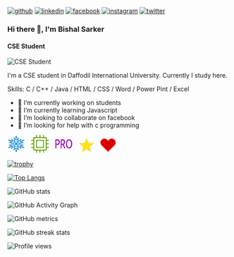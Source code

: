 [<img src='https://cdn.jsdelivr.net/npm/simple-icons@3.0.1/icons/github.svg' alt='github' height='40'>](https://github.com/Bishal1090)  [<img src='https://cdn.jsdelivr.net/npm/simple-icons@3.0.1/icons/linkedin.svg' alt='linkedin' height='40'>](https://www.linkedin.com/in/linkedin.com/in/bishal-sarker-98a65420b/)  [<img src='https://cdn.jsdelivr.net/npm/simple-icons@3.0.1/icons/facebook.svg' alt='facebook' height='40'>](https://www.facebook.com/https://www.facebook.com/rkbishal.rkbishal)  [<img src='https://cdn.jsdelivr.net/npm/simple-icons@3.0.1/icons/instagram.svg' alt='instagram' height='40'>](https://www.instagram.com/https://www.instagram.com/rkbishalrkbishal/?hl=en/)  [<img src='https://cdn.jsdelivr.net/npm/simple-icons@3.0.1/icons/twitter.svg' alt='twitter' height='40'>](https://twitter.com/@rk_bishal)  

### Hi there 👋, I'm Bishal Sarker
#### CSE Student
![CSE Student](https://scontent.fdac20-1.fna.fbcdn.net/v/t1.6435-9/s600x600/97594704_763307544227408_169027548875849728_n.jpg?_nc_cat=101&ccb=1-5&_nc_sid=174925&_nc_eui2=AeHcrxOdUxH0gOX7N7FSMb0m6T8l87MUfnvpPyXzsxR-e36INlwK1pOI_y8J68Y1cf4-mRbhCmhy3ydP12rw2url&_nc_ohc=JsHwCvkvpvMAX9ZRIZQ&_nc_ht=scontent.fdac20-1.fna&oh=00_AT9DxEsqFldLNW4TaOXSsvI0s1mGhJ01wMCJxzRn5qe0zA&oe=622D5E6E)

I'm a CSE student in Daffodil International University. Currently I study here.

Skills: C / C++ / Java / HTML / CSS / Word / Power Pint / Excel

- 🔭 I’m currently working on students 
- 🌱 I’m currently learning Javascript 
- 👯 I’m looking to collaborate on facebook 
- 🤔 I’m looking for help with c programming 



<a href='https://archiveprogram.github.com/'><img src='https://raw.githubusercontent.com/acervenky/animated-github-badges/master/assets/acbadge.gif' width='40' height='40'></a> <a href='https://docs.github.com/en/developers'><img src='https://raw.githubusercontent.com/acervenky/animated-github-badges/master/assets/devbadge.gif' width='40' height='40'></a> <a href='https://github.com/pricing'><img src='https://raw.githubusercontent.com/acervenky/animated-github-badges/master/assets/pro.gif' width='40' height='40'></a> <a href='https://stars.github.com/'><img src='https://raw.githubusercontent.com/acervenky/animated-github-badges/master/assets/starbadge.gif' width='35' height='35'></a> <a href='https://docs.github.com/en/github/supporting-the-open-source-community-with-github-sponsors'><img src='https://raw.githubusercontent.com/acervenky/animated-github-badges/master/assets/sponsorbadge.gif' width='35' height='35'></a> 

[![trophy](https://github-profile-trophy.vercel.app/?username=Bishal1090)](https://github.com/ryo-ma/github-profile-trophy)

[![Top Langs](https://github-readme-stats.vercel.app/api/top-langs/?username=Bishal1090)](https://github.com/anuraghazra/github-readme-stats)

![GitHub stats](https://github-readme-stats.vercel.app/api?username=Bishal1090&show_icons=true&count_private=true)  

![GitHub Activity Graph](https://activity-graph.herokuapp.com/graph?username=Bishal1090)  

![GitHub metrics](https://metrics.lecoq.io/Bishal1090)  

![GitHub streak stats](https://github-readme-streak-stats.herokuapp.com/?user=Bishal1090)  

![Profile views](https://gpvc.arturio.dev/Bishal1090)  
